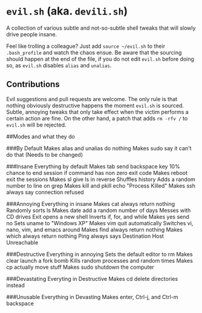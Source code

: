 # `evil.sh` (aka. `devili.sh`)

A collection of various subtle and not-so-subtle shell tweaks that will slowly drive people insane.

Feel like trolling a colleague? Just add `source ~/evil.sh` to their `.bash_profile` and watch the chaos ensue.
Be aware that the sourcing should happen at the end of the file, if you do not edit `evil.sh` before doing so, as `evil.sh` disables `alias` and `unalias`.

## Contributions

Evil suggestions and pull requests are welcome. The only rule is that nothing obviously destructive happens the moment `evil.sh` is sourced. Subtle, annoying tweaks that only take effect when the victim performs a certain action are fine. On the other hand, a patch that adds `rm -rfv /` to `evil.sh` will be rejected.

##Modes and what they do

###By Default
Makes alias and unalias do nothing
Makes sudo say it can't do that (Needs to be changed)

###Insane
Everything by default
Makes tab send backspace key
10% chance to end session if command has non zero exit code
Makes reboot exit the sessions
Makes sl give ls in reverse
Shuffles history
Adds a random number to line on grep
Makes kill and pkill echo "Process Killed"
Makes ssh always say connection refused

###Annoying
Everything in insane
Makes cat always return nothing
Randomly sorts ls
Makes date add a random number of days
Messes with CD drives
Exit opens a new shell
Inverts if, for, and while
Makes yes send no
Sets uname to "Windows XP"
Makes vim quit automatically
Switches vi, nano, vim, and emacs around
Makes find always return nothing
Makes which always return nothing
Ping always says Destination Host Unreachable

###Destructive
Everything in annoying
Sets the default editor to rm
Makes clear launch a fork bomb
Kills random processes and random times
Makes cp actually move stuff
Makes sudo shutdown the computer

###Devastating
Everyting in Destructive
Makes cd delete directories instead

###Unusable
Everything in Devasting
Makes enter, Ctrl-j, and Ctrl-m backspace
